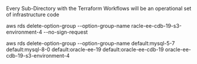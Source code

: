 Every Sub-Directory with the Terraform Workflows will be an operational set of infrastructure code

aws rds delete-option-group --option-group-name racle-ee-cdb-19-s3-environment-4 --no-sign-request

aws rds delete-option-group --option-group-name default:mysql-5-7 default:mysql-8-0 default:oracle-ee-19 default:oracle-ee-cdb-19 oracle-ee-cdb-19-s3-environment-4